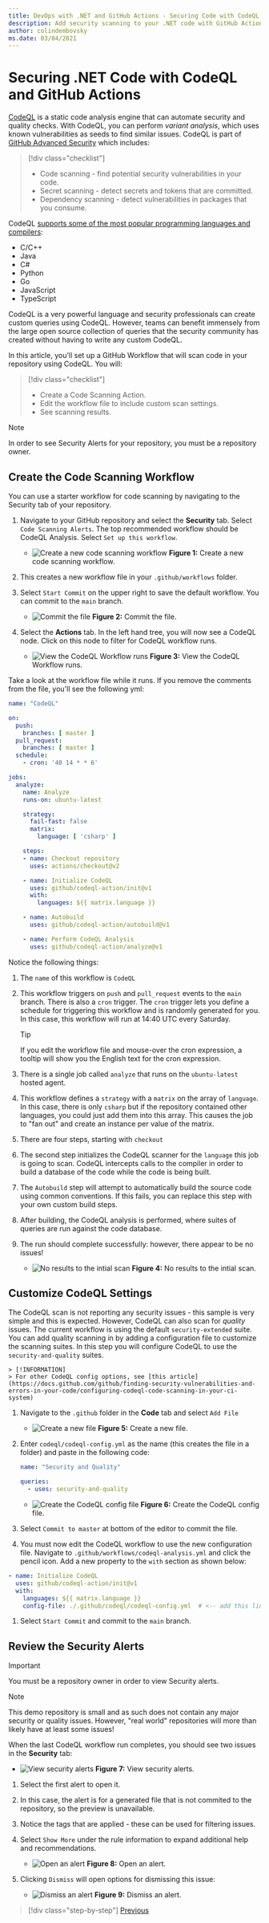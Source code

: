 ```yaml
---
title: DevOps with .NET and GitHub Actions - Securing Code with CodeQL
description: Add security scanning to your .NET code with GitHub Actions and CodeQL
author: colindembovsky
ms.date: 03/04/2021
---
```


# Securing .NET Code with CodeQL and GitHub Actions

[CodeQL](https://codeql.github.com/docs/codeql-overview/about-codeql/) is a static code analysis engine that can automate security and quality checks. With CodeQL, you can perform _variant analysis_, which uses known vulnerabilities as seeds to find similar issues. CodeQL is part of [GitHub Advanced Security](https://docs.github.com/github/getting-started-with-github/about-github-advanced-security) which includes:

> [!div class="checklist"]
> * Code scanning - find potential security vulnerabilities in your code.
> * Secret scanning - detect secrets and tokens that are committed.
> * Dependency scanning - detect vulnerabilities in packages that you consume.

CodeQL [supports some of the most popular programming languages and compilers](https://codeql.github.com/docs/codeql-overview/supported-languages-and-frameworks/):
- C/C++
- Java
- C#
- Python
- Go
- JavaScript
- TypeScript

CodeQL is a very powerful language and security professionals can create custom queries using CodeQL. However, teams can benefit immensely from the large open source collection of queries that the security community has created without having to write any custom CodeQL.

In this article, you'll set up a GitHub Workflow that will scan code in your repository using CodeQL. You will:

> [!div class="checklist"]
> * Create a Code Scanning Action.
> * Edit the workflow file to include custom scan settings.
> * See scanning results.

> [!NOTE]
> In order to see Security Alerts for your repository, you must be a repository owner.

## Create the Code Scanning Workflow

You can use a starter workflow for code scanning by navigating to the Security tab of your repository.

1. Navigate to your GitHub repository and select the **Security** tab. Select `Code Scanning Alerts`. The top recommended workflow should be CodeQL Analysis. Select `Set up this workflow`.

    - ![Create a new code scanning workflow](./media/actions/codeql/setup-workflow.jpg)
    **Figure 1:** Create a new code scanning workflow.

1. This creates a new workflow file in your `.github/workflows` folder.
1. Select `Start Commit` on the upper right to save the default workflow. You can commit to the `main` branch.
    
    - ![Commit the file](./media/actions/codeql/start-commit.jpg)
    **Figure 2:** Commit the file.

1. Select the **Actions** tab. In the left hand tree, you will now see a CodeQL node. Click on this node to filter for CodeQL workflow runs.

    - ![View the CodeQL Workflow runs](./media/actions/codeql/codeql-run.jpg)
    **Figure 3:** View the CodeQL Workflow runs.

Take a look at the workflow file while it runs. If you remove the comments from the file, you'll see the following yml:

```yml
name: "CodeQL"

on:
  push:
    branches: [ master ]
  pull_request:
    branches: [ master ]
  schedule:
    - cron: '40 14 * * 6'

jobs:
  analyze:
    name: Analyze
    runs-on: ubuntu-latest

    strategy:
      fail-fast: false
      matrix:
        language: [ 'csharp' ]

    steps:
    - name: Checkout repository
      uses: actions/checkout@v2

    - name: Initialize CodeQL
      uses: github/codeql-action/init@v1
      with:
        languages: ${{ matrix.language }}

    - name: Autobuild
      uses: github/codeql-action/autobuild@v1

    - name: Perform CodeQL Analysis
      uses: github/codeql-action/analyze@v1

```

Notice the following things:

1. The `name` of this workflow is `CodeQL`
1. This workflow triggers on `push` and `pull_request` events to the `main` branch. There is also a `cron` trigger. The `cron` trigger lets you define a schedule for triggering this workflow and is randomly generated for you. In this case, this workflow will run at 14:40 UTC every Saturday.

    > [!TIP]
    > If you edit the workflow file and mouse-over the cron expression, a tooltip will show you the English text for the cron expression.

1. There is a single job called `analyze` that runs on the `ubuntu-latest` hosted agent.
1. This workflow defines a `strategy` with a `matrix` on the array of `language`. In this case, there is only `csharp` but if the repository contained other languages, you could just add them into this array. This causes the job to "fan out" and create an instance per value of the matrix.
1. There are four steps, starting with `checkout`
1. The second step initializes the CodeQL scanner for the `language` this job is going to scan. CodeQL intercepts calls to the compiler in order to build a database of the code while the code is being built.
1. The `Autobuild` step will attempt to automatically build the source code using common conventions. If this fails, you can replace this step with your own custom build steps.
1. After building, the CodeQL analysis is performed, where suites of queries are run against the code database.
1. The run should complete successfully: however, there appear to be no issues!
    
    - ![No results to the intial scan](./media/actions/codeql/no-results.jpg)
    **Figure 4:** No results to the intial scan.

## Customize CodeQL Settings

The CodeQL scan is not reporting any security issues - this sample is very simple and this is expected. However, CodeQL can also scan for _quality_ issues. The current workflow is using the default `security-extended` suite. You can add quality scanning in by adding a configuration file to customize the scanning suites. In this step you will configure CodeQL to use the `security-and-quality` suites.

    > [!INFORMATION]
    > For other CodeQL config options, see [this article](https://docs.github.com/github/finding-security-vulnerabilities-and-errors-in-your-code/configuring-codeql-code-scanning-in-your-ci-system)

1. Navigate to the `.github` folder in the **Code** tab and select `Add File`
    
    - ![Create a new file](./media/actions/codeql/create-new-file.jpg)
    **Figure 5:** Create a new file.

1. Enter `codeql/codeql-config.yml` as the name (this creates the file in a folder) and paste in the following code:
    ```yml
    name: "Security and Quality"

    queries:
      - uses: security-and-quality
    ```
    
    - ![Create the CodeQL config file](./media/actions/codeql/codeql-config.jpg)
    **Figure 6:** Create the CodeQL config file.

1. Select `Commit to master` at bottom of the editor to commit the file.
1. You must now edit the CodeQL workflow to use the new configuration file. Navigate to `.github/workflows/codeql-analysis.yml` and click the pencil icon. Add a new property to the `with` section as shown below:

  ```yml
  - name: Initialize CodeQL
    uses: github/codeql-action/init@v1
    with:
      languages: ${{ matrix.language }}
      config-file: ./.github/codeql/codeql-config.yml  # <-- add this line
  ```

1. Select `Start Commit` and commit to the `main` branch.

## Review the Security Alerts

> [!IMPORTANT]
> You must be a repository owner in order to view Security alerts.

> [!NOTE]
> This demo repository is small and as such does not contain any major security or quality issues. However, "real world" repositories will more than likely have at least some issues!

When the last CodeQL workflow run completes, you should see two issues in the **Security** tab:

- ![View security alerts](./media/actions/codeql/security-alerts.jpg)
**Figure 7:** View security alerts.


1. Select the first alert to open it.
1. In this case, the alert is for a generated file that is not commited to the repository, so the preview is unavailable.
1. Notice the tags that are applied - these can be used for filtering issues.
1. Select `Show More` under the rule information to expand additional help and recommendations.

    - ![Open an alert](./media/actions/codeql/alert.jpg)
    **Figure 8:** Open an alert.

1. Clicking `Dismiss` will open options for dismissing this issue:

    - ![Dismiss an alert](./media/actions/codeql/dismiss.jpg)
    **Figure 9:** Dismiss an alert.

>[!div class="step-by-step"]
>[Previous](actions-deploy.md)